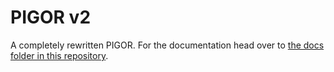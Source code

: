 # PIGOR v2
A completely rewritten PIGOR. For the documentation head over to [the docs folder in this repository](../docs/_build/html/index.html "latest PIGORv2 documentation build").